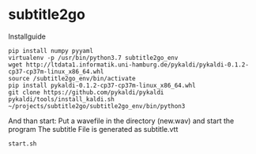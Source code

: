 # subtitle2go

Installguide
```
pip install numpy pyyaml
virtualenv -p /usr/bin/python3.7 subtitle2go_env
wget http://ltdata1.informatik.uni-hamburg.de/pykaldi/pykaldi-0.1.2-cp37-cp37m-linux_x86_64.whl
source /subtitle2go_env/bin/activate
pip install pykaldi-0.1.2-cp37-cp37m-linux_x86_64.whl
git clone https://github.com/pykaldi/pykaldi
pykaldi/tools/install_kaldi.sh ~/projects/subtitle2go/subtitle2go_env/bin/python3
```
And than start:
Put a wavefile in the directory (new.wav) and start the program
The subtitle File is generated as subtitle.vtt
```
start.sh
```
